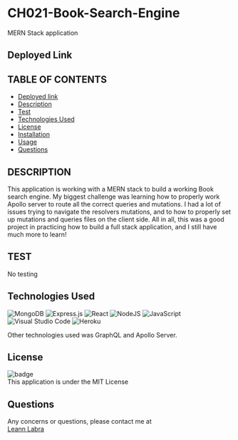 # CH021-Book-Search-Engine

MERN Stack application

## Deployed Link

## TABLE OF CONTENTS

- [Deployed link](#deployed-link)
- [Description](#description)
- [Test](#testing)
- [Technologies Used](#technologies-used)
- [License](#license)
- [Installation](#installation)
- [Usage](#usage)
- [Questions](#question)

## DESCRIPTION

This application is working with a MERN stack to build a working Book search engine. My biggest challenge was learning how to properly work Apollo server to route all the correct queries and mutations. I had a lot of issues trying to navigate the resolvers mutations, and to how to properly set up mutations and queries files on the client side. All in all, this was a good project in practicing how to build a full stack application, and I still have much more to learn!

## TEST

No testing

## Technologies Used

![MongoDB](https://img.shields.io/badge/MongoDB-%234ea94b.svg?style=for-the-badge&logo=mongodb&logoColor=white) ![Express.js](https://img.shields.io/badge/express.js-%23404d59.svg?style=for-the-badge&logo=express&logoColor=%2361DAFB) ![React](https://img.shields.io/badge/react-%2320232a.svg?style=for-the-badge&logo=react&logoColor=%2361DAFB)
![NodeJS](https://img.shields.io/badge/node.js-6DA55F?style=for-the-badge&logo=node.js&logoColor=white)
![JavaScript](https://img.shields.io/badge/javascript-%23323330.svg?style=for-the-badge&logo=javascript&logoColor=%23F7DF1E)
![Visual Studio Code](https://img.shields.io/badge/Visual%20Studio%20Code-0078d7.svg?style=for-the-badge&logo=visual-studio-code&logoColor=white) ![Heroku](https://img.shields.io/badge/heroku-%23430098.svg?style=for-the-badge&logo=heroku&logoColor=white)

Other technologies used was GraphQL and Apollo Server.

## License

![badge](https://img.shields.io/badge/license-MIT-brightgreen) <br/>
This application is under the MIT License

## Questions

Any concerns or questions, please contact me at
<br/>
[Leann Labra](https://github.com/leann-labra)<br/>
